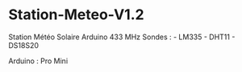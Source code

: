 # Station-Meteo-V1.2
Station Météo Solaire Arduino 433 MHz 
Sondes : - LM335
         - DHT11
         - DS18S20
         
Arduino : Pro Mini
